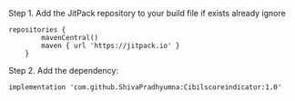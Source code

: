 Step 1. Add the JitPack repository to your build file if exists already ignore

    repositories {
			mavenCentral()
			maven { url 'https://jitpack.io' }
		}

Step 2. Add the dependency:

    implementation 'com.github.ShivaPradhyumna:Cibilscoreindicator:1.0'
